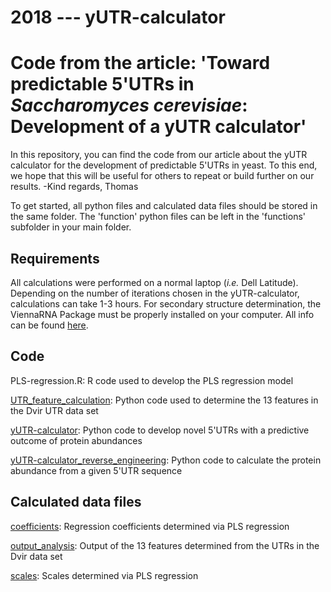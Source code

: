 # 2018 --- yUTR-calculator

# Code from the article: 'Toward predictable 5'UTRs in *Saccharomyces cerevisiae*: Development of a yUTR calculator'

In this repository, you can find the code from our article about the yUTR calculator for the development of predictable 5'UTRs in yeast.
To this end, we hope that this will be useful for others to repeat or build further on our results. 
-Kind regards, Thomas

To get started, all python files and calculated data files should be stored in the same folder. The 'function' python files can be left in the 'functions' subfolder in your main folder.

## Requirements

All calculations were performed on a normal laptop (*i.e.* Dell Latitude). Depending on the number of iterations chosen in the yUTR-calculator, calculations can take 1-3 hours. For secondary structure determination, the ViennaRNA Package must be properly installed on your computer. All info can be found [here](https://www.tbi.univie.ac.at/RNA/).

## Code

PLS-regression.R: R code used to develop the PLS regression model

[UTR_feature_calculation](Code/UTR_feature_calculation.py): Python code used to determine the 13 features in the Dvir UTR data set

[yUTR-calculator](Code/yUTR-calculator.py): Python code to develop novel 5'UTRs with a predictive outcome of protein abundances

[yUTR-calculator_reverse_engineering](yUTR-calculator_reverse_engineering.py): Python code to calculate the protein abundance from a given 5'UTR sequence

## Calculated data files

[coefficients](Calculated_data/coefficients.csv): Regression coefficients determined via PLS regression

[output_analysis](Calculated_data/output_analysis.csv): Output of the 13 features determined from the UTRs in the Dvir data set

[scales](Calculated_data/scales.csv): Scales determined via PLS regression

